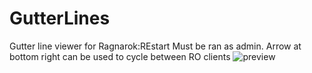 # GutterLines
Gutter line viewer for Ragnarok:REstart
Must be ran as admin.
Arrow at bottom right can be used to cycle between RO clients
![preview](https://raw.githubusercontent.com/miatribe/gutterlines/master/GutterLinesPrev.png)

